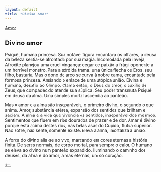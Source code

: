```yaml
---
layout: default
title: "Divino amor"
--- 
```




[Amor](./)

## Divino amor

Psiquê, humana princesa. Sua notável figura encantava os olhares, a deusa da beleza sentia-se afrontada por sua magia. Incomodada pela inveja, Afrodite planejou uma cruel vingança: cegar de paixão a frágil oponente a um horrível monstro. Para a sórdida trama, uma única flecha de Eros, seu filho, bastaria. Mas o dono do arco se curva à nobre dama, encantado pela formosa princesa. Ansiando o enlace de uma utópica união. Divina e humana, desafio ao Olimpo. Clama então, o Deus do amor, o auxílio de Zeus, que compadecido atende sua súplica. Seu poder transmuta Psiquê em deusa da alma. Uma simples mortal ascendia ao panteão.

Mas o amor e a alma são inseparáveis, o primeiro divino, o segundo o que anima. Amor, substância etérea, expansão dos sentidos que brilham e saciam. A alma é a vida que vivencia os sentidos, inseparável dos mesmos. Sentimentos que fluem em rios dourados de prazer e de dor. Amar é divino porque está acima destes rios, nas belas asas do Cupido, flutua superior. Não sofre, não sente, somente existe. Eleva a alma, imortaliza a união.

A força do divino alia-se ao vivo, marcando em cores eternas a história finita. De seres normais, de corpo mortal, para sempre o calor. O humano se eleva ao divino num panteão expandido. Iluminando o caminho dos deuses, da alma e do amor, almas eternas, um só coração.

[<--](./)